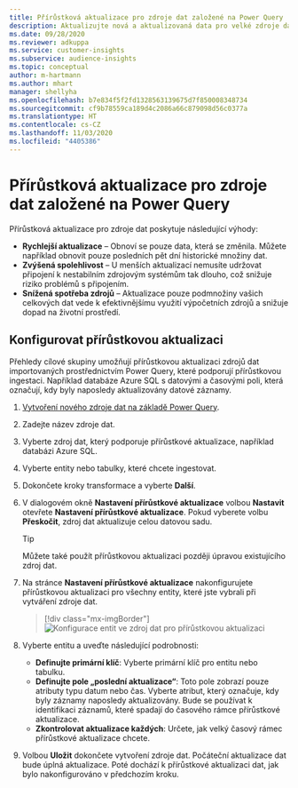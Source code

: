 ```yaml
---
title: Přírůstková aktualizace pro zdroje dat založené na Power Query
description: Aktualizujte nová a aktualizovaná data pro velké zdroje dat založené na Power Query.
ms.date: 09/28/2020
ms.reviewer: adkuppa
ms.service: customer-insights
ms.subservice: audience-insights
ms.topic: conceptual
author: m-hartmann
ms.author: mhart
manager: shellyha
ms.openlocfilehash: b7e834f5f2fd1328563139675d7f850008348734
ms.sourcegitcommit: cf9b78559ca189d4c2086a66c879098d56c0377a
ms.translationtype: HT
ms.contentlocale: cs-CZ
ms.lasthandoff: 11/03/2020
ms.locfileid: "4405386"
---
```

# <a name="incremental-refresh-for-data-sources-based-on-power-query"></a>Přírůstková aktualizace pro zdroje dat založené na Power Query

Přírůstková aktualizace pro zdroje dat poskytuje následující výhody:

- **Rychlejší aktualizace** – Obnoví se pouze data, která se změnila. Můžete například obnovit pouze posledních pět dní historické množiny dat.
- **Zvýšená spolehlivost** – U menších aktualizací nemusíte udržovat připojení k nestabilním zdrojovým systémům tak dlouho, což snižuje riziko problémů s připojením.
- **Snížená spotřeba zdrojů** – Aktualizace pouze podmnožiny vašich celkových dat vede k efektivnějšímu využití výpočetních zdrojů a snižuje dopad na životní prostředí.

## <a name="configure-incremental-refresh"></a>Konfigurovat přírůstkovou aktualizaci

Přehledy cílové skupiny umožňují přírůstkovou aktualizaci zdrojů dat importovaných prostřednictvím Power Query, které podporují přírůstkovou ingestaci. Například databáze Azure SQL s datovými a časovými poli, která označují, kdy byly naposledy aktualizovány datové záznamy.

1. [Vytvoření nového zdroje dat na základě Power Query](connect-power-query.md).

1. Zadejte název zdroje dat.

1. Vyberte zdroj dat, který podporuje přírůstkové aktualizace, například databázi Azure SQL.

1. Vyberte entity nebo tabulky, které chcete ingestovat.

1. Dokončete kroky transformace a vyberte **Další**.

1. V dialogovém okně **Nastavení přírůstkové aktualizace** volbou **Nastavit** otevřete **Nastavení přírůstkové aktualizace**. Pokud vyberete volbu **Přeskočit**, zdroj dat aktualizuje celou datovou sadu.
   > [!TIP]
   > Můžete také použít přírůstkovou aktualizaci později úpravou existujícího zdroj dat.

1. Na stránce **Nastavení přírůstkové aktualizace** nakonfigurujete přírůstkovou aktualizaci pro všechny entity, které jste vybrali při vytváření zdroje dat.

   > [!div class="mx-imgBorder"]
   > ![Konfigurace entit ve zdroj dat pro přírůstkovou aktualizaci](media/incremental-refresh-settings.png "Konfigurace entit ve zdroj dat pro přírůstkovou aktualizaci")

1. Vyberte entitu a uveďte následující podrobnosti:

   - **Definujte primární klíč**: Vyberte primární klíč pro entitu nebo tabulku.
   - **Definujte pole „poslední aktualizace“**: Toto pole zobrazí pouze atributy typu datum nebo čas. Vyberte atribut, který označuje, kdy byly záznamy naposledy aktualizovány. Bude se používat k identifikaci záznamů, které spadají do časového rámce přírůstkové aktualizace.
   - **Zkontrolovat aktualizace každých**: Určete, jak velký časový rámec přírůstkové aktualizace chcete.

1. Volbou **Uložit** dokončete vytvoření zdroje dat. Počáteční aktualizace dat bude úplná aktualizace. Poté dochází k přírůstkové aktualizaci dat, jak bylo nakonfigurováno v předchozím kroku.
